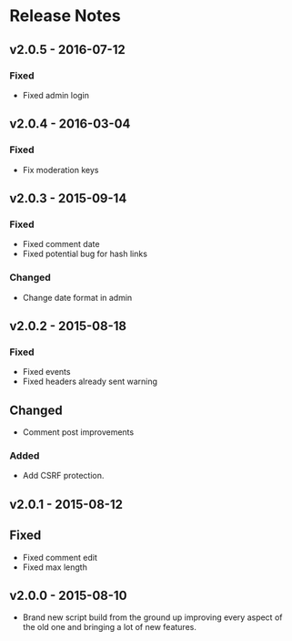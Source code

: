 # Release Notes

## v2.0.5 - 2016-07-12

### Fixed

- Fixed admin login

## v2.0.4 - 2016-03-04

### Fixed

- Fix moderation keys

## v2.0.3 - 2015-09-14

### Fixed

- Fixed comment date
- Fixed potential bug for hash links

### Changed

- Change date format in admin

## v2.0.2 - 2015-08-18

### Fixed

- Fixed events
- Fixed headers already sent warning

## Changed

- Comment post improvements

### Added

- Add CSRF protection.

## v2.0.1 - 2015-08-12

## Fixed

- Fixed comment edit
- Fixed max length

## v2.0.0 - 2015-08-10

- Brand new script build from the ground up improving every aspect of the old one and bringing a lot of new features.
